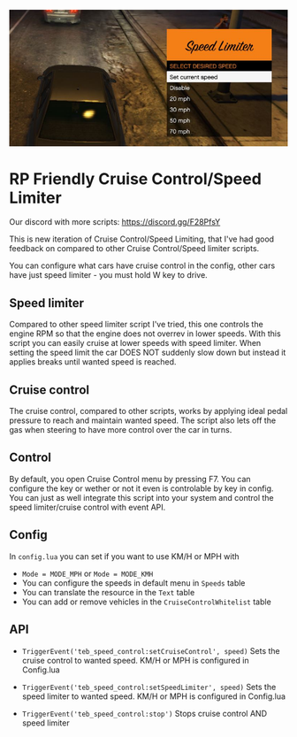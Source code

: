 ![Speed Limiter](/img/img.jpg)
# RP Friendly Cruise Control/Speed Limiter

Our discord with more scripts: https://discord.gg/F28PfsY

This is new iteration of Cruise Control/Speed Limiting, that I've had good feedback on compared to other Cruise Control/Speed limiter scripts.

You can configure what cars have cruise control in the config, other cars have just speed limiter - you must hold W key to drive.

## Speed limiter

Compared to other speed limiter script I've tried, this one controls the engine RPM so that the engine does not overrev in lower speeds. With this script you can easily cruise at lower speeds with speed limiter. When setting the speed limit the car DOES NOT suddenly slow down but instead it applies breaks until wanted speed is reached.

## Cruise control

The cruise control, compared to other scripts, works by applying ideal pedal pressure to reach and maintain wanted speed. The script also lets off the gas when steering to have more control over the car in turns.

## Control

By default, you open Cruise Control menu by pressing F7. You can configure the key or wether or not it even is controlable by key in config. You can just as well integrate this script into your system and control the speed limiter/cruise control with event API.

## Config

In `config.lua` you can set if you want to use KM/H or MPH with
- `Mode = MODE_MPH` or `Mode = MODE_KMH`
- You can configure the speeds in default menu in `Speeds` table
- You can translate the resource in the `Text` table
- You can add or remove vehicles in the `CruiseControlWhitelist` table

## API

- `TriggerEvent('teb_speed_control:setCruiseControl', speed)`
Sets the cruise control to wanted speed. KM/H or MPH is configured in Config.lua

- `TriggerEvent('teb_speed_control:setSpeedLimiter', speed)`
Sets the speed limiter to wanted speed. KM/H or MPH is configured in Config.lua

- `TriggerEvent('teb_speed_control:stop')`
Stops cruise control AND speed limiter
